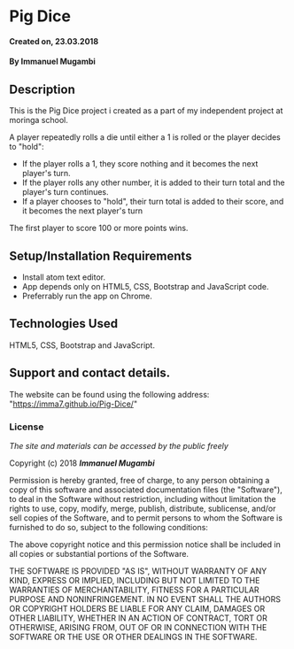 # Pig Dice

#### Created on, 23.03.2018

#### By **Immanuel Mugambi**

## Description
This is the Pig Dice project i created as a part of my independent project at moringa school. 

A player repeatedly rolls a die until either a 1 is rolled or the player decides to "hold":
- If the player rolls a 1, they score nothing and it becomes the next player's turn.
- If the player rolls any other number, it is added to their turn total and the player's turn continues.
- If a player chooses to "hold", their turn total is added to their score, and it becomes the next player's turn

The first player to score 100 or more points wins.

## Setup/Installation Requirements
* Install atom text editor.
* App depends only on HTML5, CSS, Bootstrap and JavaScript code.
* Preferrably run the app on Chrome.

## Technologies Used
HTML5, CSS, Bootstrap and JavaScript.

## Support and contact details.
The website can be found using the following address: "https://imma7.github.io/Pig-Dice/"

### License
*The site and materials can be accessed by the public freely*

Copyright (c) 2018 **_Immanuel Mugambi_**

Permission is hereby granted, free of charge, to any person obtaining a copy
of this software and associated documentation files (the "Software"), to deal
in the Software without restriction, including without limitation the rights
to use, copy, modify, merge, publish, distribute, sublicense, and/or sell
copies of the Software, and to permit persons to whom the Software is
furnished to do so, subject to the following conditions:

The above copyright notice and this permission notice shall be included in all
copies or substantial portions of the Software.

THE SOFTWARE IS PROVIDED "AS IS", WITHOUT WARRANTY OF ANY KIND, EXPRESS OR
IMPLIED, INCLUDING BUT NOT LIMITED TO THE WARRANTIES OF MERCHANTABILITY,
FITNESS FOR A PARTICULAR PURPOSE AND NONINFRINGEMENT. IN NO EVENT SHALL THE
AUTHORS OR COPYRIGHT HOLDERS BE LIABLE FOR ANY CLAIM, DAMAGES OR OTHER
LIABILITY, WHETHER IN AN ACTION OF CONTRACT, TORT OR OTHERWISE, ARISING FROM,
OUT OF OR IN CONNECTION WITH THE SOFTWARE OR THE USE OR OTHER DEALINGS IN THE
SOFTWARE.

